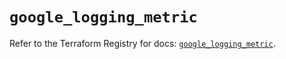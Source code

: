 # `google_logging_metric`

Refer to the Terraform Registry for docs: [`google_logging_metric`](https://registry.terraform.io/providers/hashicorp/google-beta/6.34.1/docs/resources/google_logging_metric).

